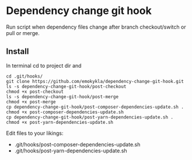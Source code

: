# Dependency change git hook

Run script when dependency files change after branch checkout/switch or pull or merge.

## Install
In terminal cd to project dir and
```
cd .git/hooks/
git clone https://github.com/emokykla/dependency-change-git-hook.git
ls -s dependency-change-git-hook/post-checkout
chmod +x post-checkout
ls -s dependency-change-git-hook/post-merge
chmod +x post-merge
cp dependency-change-git-hook/post-composer-dependencies-update.sh .
chmod +x post-composer-dependencies-update.sh
cp dependency-change-git-hook/post-yarn-dependencies-update.sh .
chmod +x post-yarn-dependencies-update.sh
```
Edit files to your likings:
- .git/hooks/post-composer-dependencies-update.sh
- .git/hooks/post-yarn-dependencies-update.sh
